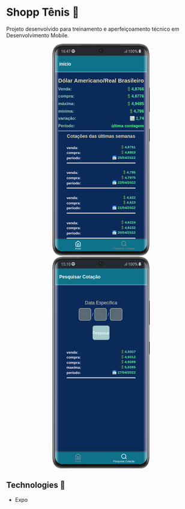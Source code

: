 # Shopp Tênis 🛒

Projeto desenvolvido para treinamento e aperfeiçoamento técnico em Desenvolvimento Mobile.

<p align="center">
  <img alt="thumb" src="https://github.com/adreider/Quote-Dollar-Shx/blob/main/.github/thumb.png">

  <img alt="thumb" src="https://github.com/adreider/Quote-Dollar-Shx/blob/main/.github/thumb2.png">
</p>

## Technologies 🚀
  - Expo